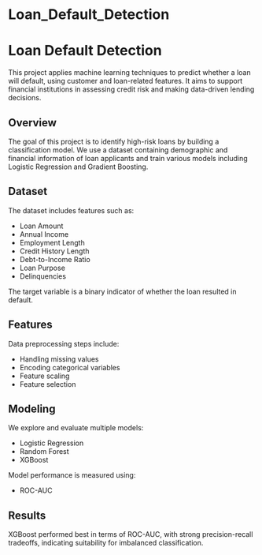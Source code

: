 # Loan_Default_Detection
# Loan Default Detection

This project applies machine learning techniques to predict whether a loan will default, using customer and loan-related features. It aims to support financial institutions in assessing credit risk and making data-driven lending decisions.


## Overview

The goal of this project is to identify high-risk loans by building a classification model. We use a dataset containing demographic and financial information of loan applicants and train various models including Logistic Regression and Gradient Boosting.

## Dataset

The dataset includes features such as:

- Loan Amount
- Annual Income
- Employment Length
- Credit History Length
- Debt-to-Income Ratio
- Loan Purpose
- Delinquencies

The target variable is a binary indicator of whether the loan resulted in default.

## Features

Data preprocessing steps include:

- Handling missing values
- Encoding categorical variables
- Feature scaling
- Feature selection

## Modeling

We explore and evaluate multiple models:

- Logistic Regression
- Random Forest
- XGBoost

Model performance is measured using:
- ROC-AUC

## Results

XGBoost performed best in terms of ROC-AUC, with strong precision-recall tradeoffs, indicating suitability for imbalanced classification.
